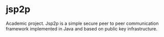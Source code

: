 # jsp2p
Academic project. 
Jsp2p is a simple secure peer to peer communication framework implemented in Java and based on public key infrastructure.
